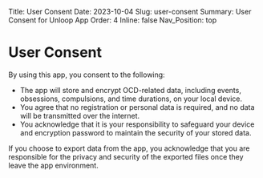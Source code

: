 Title: User Consent
Date: 2023-10-04
Slug: user-consent
Summary: User Consent for Unloop App
Order: 4
Inline: false
Nav_Position: top

# **User Consent**

By using this app, you consent to the following:

- The app will store and encrypt OCD-related data, including events, obsessions, compulsions, and time durations, on your local device.
- You agree that no registration or personal data is required, and no data will be transmitted over the internet.
- You acknowledge that it is your responsibility to safeguard your device and encryption password to maintain the security of your stored data.

If you choose to export data from the app, you acknowledge that you are responsible for the privacy and security of the exported files once they leave the app environment.
